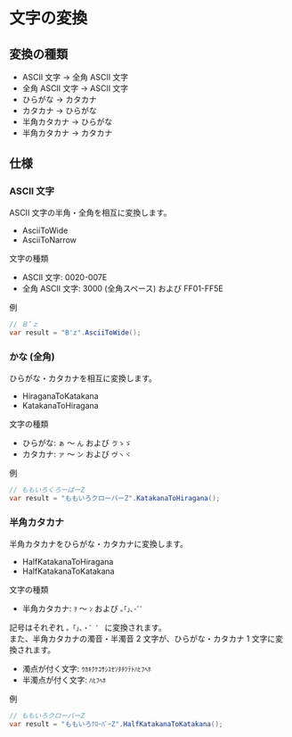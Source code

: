 # 文字の変換

## 変換の種類
- ASCII 文字 → 全角 ASCII 文字
- 全角 ASCII 文字 → ASCII 文字
- ひらがな → カタカナ
- カタカナ → ひらがな
- 半角カタカナ → ひらがな
- 半角カタカナ → カタカナ

## 仕様

### ASCII 文字
ASCII 文字の半角・全角を相互に変換します。
- AsciiToWide
- AsciiToNarrow

文字の種類
- ASCII 文字: 0020-007E
- 全角 ASCII 文字: 3000 (全角スペース) および FF01-FF5E

例
```c#
// Ｂ’ｚ
var result = "B'z".AsciiToWide();
```

### かな (全角)
ひらがな・カタカナを相互に変換します。
- HiraganaToKatakana
- KatakanaToHiragana

文字の種類
- ひらがな: `ぁ` ～ `ん` および `ゔゝゞ`
- カタカナ: `ァ` ～ `ン` および `ヴヽヾ`

例
```c#
// ももいろくろーばーZ
var result = "ももいろクローバーZ".KatakanaToHiragana();
```

### 半角カタカナ
半角カタカナをひらがな・カタカナに変換します。
- HalfKatakanaToHiragana
- HalfKatakanaToKatakana

文字の種類
- 半角カタカナ: `ｦ` ～ `ﾝ` および `｡｢｣､･ﾞﾟ`

記号はそれぞれ `。「」、・゛゜` に変換されます。  
また、半角カタカナの濁音・半濁音 2 文字が、ひらがな・カタカナ 1 文字に変換されます。
- 濁点が付く文字: `ｳｶｷｸｹｺｻｼｽｾｿﾀﾁﾂﾃﾄﾊﾋﾌﾍﾎ`
- 半濁点が付く文字: `ﾊﾋﾌﾍﾎ`

例
```c#
// ももいろクローバーZ
var result = "ももいろｸﾛｰﾊﾞｰZ".HalfKatakanaToKatakana();
```
